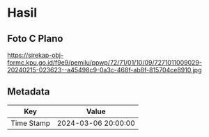 # Hasil

## Foto C Plano

https://sirekap-obj-formc.kpu.go.id/f9e9/pemilu/ppwp/72/71/01/10/09/7271011009029-20240215-023623--a45498c9-0a3c-468f-ab8f-815704ce8910.jpg


## Metadata

| Key        | Value               |
| ---------- | ------------------- |
| Time Stamp | 2024-03-06 20:00:00 |



